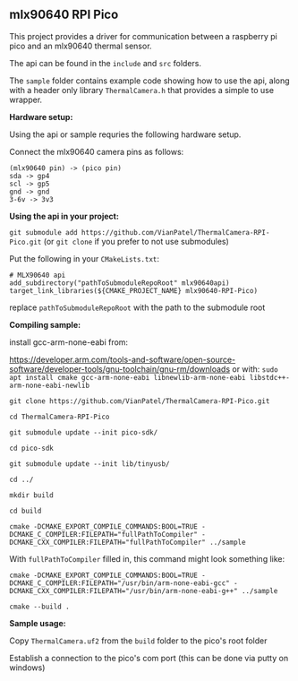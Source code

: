 ## mlx90640 RPI Pico

This project provides a driver for communication between a raspberry pi pico and an mlx90640 thermal sensor.

The api can be found in the `include` and `src` folders.

The `sample` folder contains example code showing how to use the api, along with a header only library `ThermalCamera.h` that provides a simple to use wrapper.


**Hardware setup:**

Using the api or sample requries the following hardware setup.

Connect the mlx90640 camera pins as follows:

```
(mlx90640 pin) -> (pico pin)
sda -> gp4
scl -> gp5
gnd -> gnd
3-6v -> 3v3
```



**Using the api in your project:**

`git submodule add https://github.com/VianPatel/ThermalCamera-RPI-Pico.git` (or `git clone` if you prefer to not use submodules)

Put the following in your `CMakeLists.txt`:

```
# MLX90640 api
add_subdirectory("pathToSubmoduleRepoRoot" mlx90640api)
target_link_libraries(${CMAKE_PROJECT_NAME} mlx90640-RPI-Pico)
```

replace `pathToSubmoduleRepoRoot` with the path to the submodule root


**Compiling sample:**

install gcc-arm-none-eabi from:


https://developer.arm.com/tools-and-software/open-source-software/developer-tools/gnu-toolchain/gnu-rm/downloads
or with: `sudo apt install cmake gcc-arm-none-eabi libnewlib-arm-none-eabi libstdc++-arm-none-eabi-newlib`


```
git clone https://github.com/VianPatel/ThermalCamera-RPI-Pico.git
```

```
cd ThermalCamera-RPI-Pico
```

```
git submodule update --init pico-sdk/
```

```
cd pico-sdk
```

```
git submodule update --init lib/tinyusb/
```

```
cd ../
```

```
mkdir build
```

```
cd build
```





```
cmake -DCMAKE_EXPORT_COMPILE_COMMANDS:BOOL=TRUE -DCMAKE_C_COMPILER:FILEPATH="fullPathToCompiler" -DCMAKE_CXX_COMPILER:FILEPATH="fullPathToCompiler" ../sample
```

With `fullPathToCompiler` filled in, this command might look something like:

```
cmake -DCMAKE_EXPORT_COMPILE_COMMANDS:BOOL=TRUE -DCMAKE_C_COMPILER:FILEPATH="/usr/bin/arm-none-eabi-gcc" -DCMAKE_CXX_COMPILER:FILEPATH="/usr/bin/arm-none-eabi-g++" ../sample
```





```
cmake --build .
```





**Sample usage:**

Copy `ThermalCamera.uf2` from the `build` folder to the pico's root folder


Establish a connection to the pico's com port (this can be done via putty on windows)
